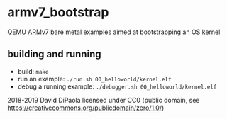 # armv7_bootstrap
QEMU ARMv7 bare metal examples aimed at bootstrapping an OS kernel

## building and running
  - build: `make`
  - run an example: `./run.sh 00_helloworld/kernel.elf`
  - debug a running example: `./debugger.sh 00_helloworld/kernel.elf`

2018-2019 David DiPaola
licensed under CC0 (public domain, see https://creativecommons.org/publicdomain/zero/1.0/)

